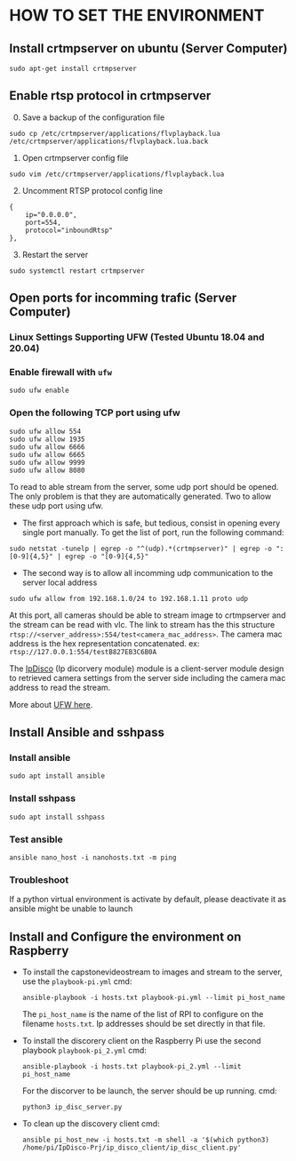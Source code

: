 # HOW TO SET THE ENVIRONMENT

## Install crtmpserver on ubuntu (Server Computer)
`sudo apt-get install crtmpserver`

## Enable rtsp protocol in crtmpserver
0. Save a backup of the configuration file
```
sudo cp /etc/crtmpserver/applications/flvplayback.lua /etc/crtmpserver/applications/flvplayback.lua.back
```
1. Open crtmpserver config file
```
sudo vim /etc/crtmpserver/applications/flvplayback.lua
```
2. Uncomment RTSP protocol config line
```
{
	ip="0.0.0.0",
	port=554,
	protocol="inboundRtsp"
},
```

3. Restart the server
```
sudo systemctl restart crtmpserver
```

## Open ports for incomming trafic (Server Computer)
### Linux Settings Supporting UFW (Tested Ubuntu 18.04 and 20.04)
### Enable firewall with `ufw`
```
sudo ufw enable
```

### Open the following TCP port using ufw
```
sudo ufw allow 554
sudo ufw allow 1935
sudo ufw allow 6666
sudo ufw allow 6665
sudo ufw allow 9999
sudo ufw allow 8080
```

To read to able stream from the server, some udp port should be opened. The only problem is that they are automatically generated. Two to allow these udp port using ufw.
- The first approach which is safe, but tedious, consist in opening every single port manually. To get the list of port, run the following command:
```
sudo netstat -tunelp | egrep -o "^(udp).*(crtmpserver)" | egrep -o ":[0-9]{4,5}" | egrep -o "[0-9]{4,5}"
```
- The second way is to allow all incomming udp communication to the server local address
```
sudo ufw allow from 192.168.1.0/24 to 192.168.1.11 proto udp
```


At this port, all cameras should be able to stream image to crtmpserver and the stream can be read with vlc. The link to stream has the this structure `rtsp://<server_address>:554/test<camera_mac_address>`. The camera mac address is the hex representation concatenated. ex: `rtsp://127.0.0.1:554/testB827EB3C6B0A`

The [IpDisco](https://github.com/smartsystemslab-uf/IpDisco-Prj) (Ip dicorvery module) module is a client-server module design to retrieved camera settings from the server side including the camera mac address to read the stream.

More about [UFW here](https://help.ubuntu.com/community/UFW).

## Install Ansible and sshpass
### Install ansible
```
sudo apt install ansible
```

### Install sshpass
```
sudo apt install sshpass
```

### Test ansible
```
ansible nano_host -i nanohosts.txt -m ping
```

### Troubleshoot
If a python virtual environment is activate by default, please deactivate it as ansible might be unable to launch

## Install and Configure the environment on Raspberry
- To install the capstonevideostream to images and stream to the server, use the `playbook-pi.yml`
  cmd: 
  ```
  ansible-playbook -i hosts.txt playbook-pi.yml --limit pi_host_name
  ```
  The `pi_host_name` is the name of the list of RPI to configure on the filename `hosts.txt`. Ip addresses should be set directly in that file.

- To install the discorery client on the Raspberry Pi use the second playbook `playbook-pi_2.yml`
   cmd: 
   ```
   ansible-playbook -i hosts.txt playbook-pi_2.yml --limit pi_host_name
   ```
   For the discorver to be launch, the server should be up running.
   cmd:  
   ```
   python3 ip_disc_server.py
   ```

- To clean up the discovery client
   cmd: 
   ```
   ansible pi_host_new -i hosts.txt -m shell -a '$(which python3) /home/pi/IpDisco-Prj/ip_disco_client/ip_disc_client.py'
   ```
   
   
   

